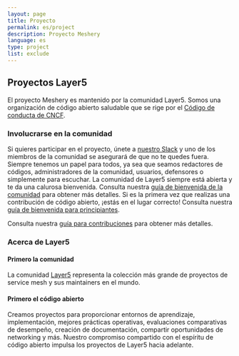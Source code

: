 ```yaml
---
layout: page
title: Proyecto
permalink: es/project
description: Proyecto Meshery
language: es
type: project
list: exclude
---
```


## Proyectos Layer5

El proyecto Meshery es mantenido por la comunidad Layer5. Somos una organización de código abierto saludable que se rige por el [Código de conducta de CNCF](https://github.com/cncf/foundation/blob/master/code-of-conduct.md).

### Involucrarse en la comunidad

Si quieres participar en el proyecto, únete a [nuestro Slack](http://slack.layer5.io) y uno de los miembros de la comunidad se asegurará de que no te quedes fuera. Siempre tenemos un papel para todos, ya sea que seamos redactores de códigos, administradores de la comunidad, usuarios, defensores o simplemente para escuchar. La comunidad de Layer5 siempre está abierta y te da una calurosa bienvenida. Consulta nuestra [guía de bienvenida de la comunidad](https://docs.google.com/document/d/17OPtDE_rdnPQxmk2Kauhm3GwXF1R5dZ3Cj8qZLKdo5E/edit) para obtener más detalles.
Si es la primera vez que realizas una contribución de código abierto, ¡estás en el lugar correcto! Consulta nuestra [guía de bienvenida para principiantes](https://docs.google.com/document/d/1tpg2sLxirozNt3Ofr3GdM002f9rExp74EqrsGZBU710/edit).

Consulta nuestra [guía para contribuciones](/docs/es/project/contributing) para obtener más detalles.

### Acerca de Layer5

#### Primero la comunidad

<p>La comunidad <a href="https://layer5.io">Layer5</a> representa la colección más grande de proyectos de service mesh y sus maintainers en el mundo.</p>

#### Primero el código abierto

<p>Creamos proyectos para proporcionar entornos de aprendizaje, implementación, mejores prácticas operativas, evaluaciones comparativas de desempeño, creación de documentación, compartir oportunidades de networking y más. Nuestro compromiso compartido con el espíritu de código abierto impulsa los proyectos de Layer5 hacia adelante.</p>
